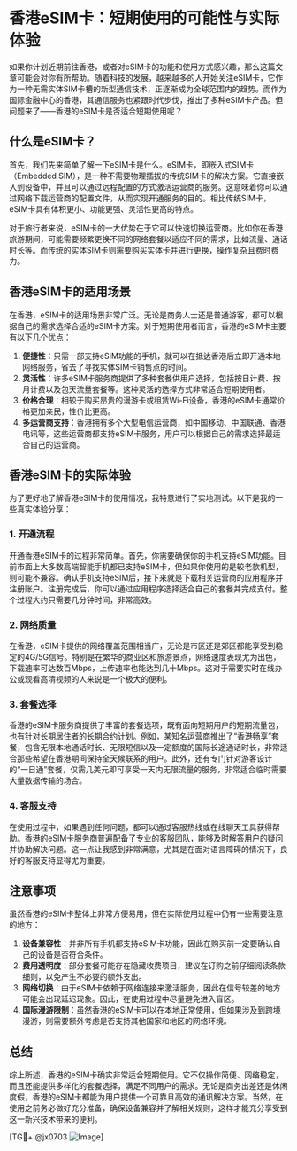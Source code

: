 # 香港eSIM卡：短期使用的可能性与实际体验

如果你计划近期前往香港，或者对eSIM卡的功能和使用方式感兴趣，那么这篇文章可能会对你有所帮助。随着科技的发展，越来越多的人开始关注eSIM卡，它作为一种无需实体SIM卡槽的新型通信技术，正逐渐成为全球范围内的趋势。而作为国际金融中心的香港，其通信服务也紧跟时代步伐，推出了多种eSIM卡产品。但问题来了——香港的eSIM卡是否适合短期使用呢？

## 什么是eSIM卡？

首先，我们先来简单了解一下eSIM卡是什么。eSIM卡，即嵌入式SIM卡（Embedded SIM），是一种不需要物理插拔的传统SIM卡的解决方案。它直接嵌入到设备中，并且可以通过远程配置的方式激活运营商的服务。这意味着你可以通过网络下载运营商的配置文件，从而实现开通服务的目的。相比传统SIM卡，eSIM卡具有体积更小、功能更强、灵活性更高的特点。

对于旅行者来说，eSIM卡的一大优势在于它可以快速切换运营商。比如你在香港旅游期间，可能需要频繁更换不同的网络套餐以适应不同的需求，比如流量、通话时长等。而传统的实体SIM卡则需要购买实体卡并进行更换，操作复杂且费时费力。

## 香港eSIM卡的适用场景

在香港，eSIM卡的适用场景非常广泛。无论是商务人士还是普通游客，都可以根据自己的需求选择合适的eSIM卡方案。对于短期使用者而言，香港的eSIM卡主要有以下几个优点：

1. **便捷性**：只需一部支持eSIM功能的手机，就可以在抵达香港后立即开通本地网络服务，省去了寻找实体SIM卡销售点的时间。
2. **灵活性**：许多eSIM卡服务商提供了多种套餐供用户选择，包括按日计费、按月计费以及包天流量套餐等。这种灵活的选择方式非常适合短期使用者。
3. **价格合理**：相较于购买昂贵的漫游卡或租赁Wi-Fi设备，香港的eSIM卡通常价格更加亲民，性价比更高。
4. **多运营商支持**：香港拥有多个大型电信运营商，如中国移动、中国联通、香港电讯等，这些运营商都支持eSIM卡服务，用户可以根据自己的需求选择最适合自己的运营商。

## 香港eSIM卡的实际体验

为了更好地了解香港eSIM卡的使用情况，我特意进行了实地测试。以下是我的一些真实体验分享：

### 1. 开通流程
开通香港eSIM卡的过程非常简单。首先，你需要确保你的手机支持eSIM功能。目前市面上大多数高端智能手机都已支持eSIM卡，但如果你使用的是较老款机型，则可能不兼容。确认手机支持eSIM后，接下来就是下载相关运营商的应用程序并注册账户。注册完成后，你可以通过应用程序选择适合自己的套餐并完成支付。整个过程大约只需要几分钟时间，非常高效。

### 2. 网络质量
在香港，eSIM卡提供的网络覆盖范围相当广，无论是市区还是郊区都能享受到稳定的4G/5G信号。特别是在繁华的商业区和旅游景点，网络速度表现尤为出色，下载速率可达数百Mbps，上传速率也能达到几十Mbps。这对于需要实时在线办公或观看高清视频的人来说是一个极大的便利。

### 3. 套餐选择
香港的eSIM卡服务商提供了丰富的套餐选项，既有面向短期用户的短期流量包，也有针对长期居住者的长期合约计划。例如，某知名运营商推出了“香港畅享”套餐，包含无限本地通话时长、无限短信以及一定额度的国际长途通话时长，非常适合那些希望在香港期间保持全天候联系的用户。此外，还有专门针对游客设计的“一日通”套餐，仅需几美元即可享受一天内无限流量的服务，非常适合临时需要大量数据传输的场合。

### 4. 客服支持
在使用过程中，如果遇到任何问题，都可以通过客服热线或在线聊天工具获得帮助。香港的eSIM卡服务商普遍配备了专业的客服团队，能够及时解答用户的疑问并协助解决问题。这一点让我感到非常满意，尤其是在面对语言障碍的情况下，良好的客服支持显得尤为重要。

## 注意事项

虽然香港的eSIM卡整体上非常方便易用，但在实际使用过程中仍有一些需要注意的地方：

1. **设备兼容性**：并非所有手机都支持eSIM卡功能，因此在购买前一定要确认自己的设备是否符合条件。
2. **费用透明度**：部分套餐可能存在隐藏收费项目，建议在订购之前仔细阅读条款细则，以免产生不必要的额外支出。
3. **网络切换**：由于eSIM卡依赖于网络连接来激活服务，因此在信号较差的地方可能会出现延迟现象。因此，在使用过程中尽量避免进入盲区。
4. **国际漫游限制**：虽然香港的eSIM卡可以在本地正常使用，但如果涉及到跨境漫游，则需要额外考虑是否支持其他国家和地区的网络环境。

## 总结

综上所述，香港的eSIM卡确实非常适合短期使用。它不仅操作简便、网络稳定，而且还能提供多样化的套餐选择，满足不同用户的需求。无论是商务出差还是休闲度假，香港的eSIM卡都能为用户提供一个可靠且高效的通讯解决方案。当然，在使用之前务必做好充分准备，确保设备兼容并了解相关规则，这样才能充分享受到这一新兴技术带来的便利。

[TG💪+ @jx0703 ![Image](https://github.com/user-attachments/assets/dbca1d08-cadb-493c-b0ec-ad6f7a83f270)]